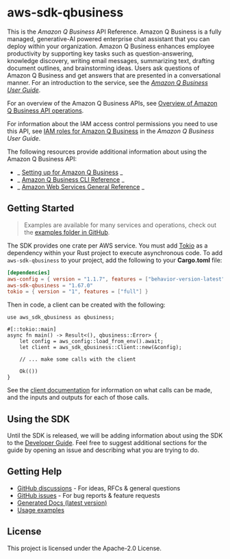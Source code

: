 # aws-sdk-qbusiness

This is the _Amazon Q Business_ API Reference. Amazon Q Business is a fully managed, generative-AI powered enterprise chat assistant that you can deploy within your organization. Amazon Q Business enhances employee productivity by supporting key tasks such as question-answering, knowledge discovery, writing email messages, summarizing text, drafting document outlines, and brainstorming ideas. Users ask questions of Amazon Q Business and get answers that are presented in a conversational manner. For an introduction to the service, see the [_Amazon Q Business User Guide_](https://docs.aws.amazon.com/amazonq/latest/business-use-dg/what-is.html).

For an overview of the Amazon Q Business APIs, see [Overview of Amazon Q Business API operations](https://docs.aws.amazon.com/amazonq/latest/business-use-dg/api-ref.html#api-overview).

For information about the IAM access control permissions you need to use this API, see [IAM roles for Amazon Q Business](https://docs.aws.amazon.com/amazonq/latest/business-use-dg/iam-roles.html) in the _Amazon Q Business User Guide_.

The following resources provide additional information about using the Amazon Q Business API:
  - _ [Setting up for Amazon Q Business](https://docs.aws.amazon.com/amazonq/latest/business-use-dg/setting-up.html) _
  - _ [Amazon Q Business CLI Reference](https://awscli.amazonaws.com/v2/documentation/api/latest/reference/qbusiness/index.html) _
  - _ [Amazon Web Services General Reference](https://docs.aws.amazon.com/general/latest/gr/amazonq.html) _

## Getting Started

> Examples are available for many services and operations, check out the
> [examples folder in GitHub](https://github.com/awslabs/aws-sdk-rust/tree/main/examples).

The SDK provides one crate per AWS service. You must add [Tokio](https://crates.io/crates/tokio)
as a dependency within your Rust project to execute asynchronous code. To add `aws-sdk-qbusiness` to
your project, add the following to your **Cargo.toml** file:

```toml
[dependencies]
aws-config = { version = "1.1.7", features = ["behavior-version-latest"] }
aws-sdk-qbusiness = "1.67.0"
tokio = { version = "1", features = ["full"] }
```

Then in code, a client can be created with the following:

```rust,no_run
use aws_sdk_qbusiness as qbusiness;

#[::tokio::main]
async fn main() -> Result<(), qbusiness::Error> {
    let config = aws_config::load_from_env().await;
    let client = aws_sdk_qbusiness::Client::new(&config);

    // ... make some calls with the client

    Ok(())
}
```

See the [client documentation](https://docs.rs/aws-sdk-qbusiness/latest/aws_sdk_qbusiness/client/struct.Client.html)
for information on what calls can be made, and the inputs and outputs for each of those calls.

## Using the SDK

Until the SDK is released, we will be adding information about using the SDK to the
[Developer Guide](https://docs.aws.amazon.com/sdk-for-rust/latest/dg/welcome.html). Feel free to suggest
additional sections for the guide by opening an issue and describing what you are trying to do.

## Getting Help

* [GitHub discussions](https://github.com/awslabs/aws-sdk-rust/discussions) - For ideas, RFCs & general questions
* [GitHub issues](https://github.com/awslabs/aws-sdk-rust/issues/new/choose) - For bug reports & feature requests
* [Generated Docs (latest version)](https://awslabs.github.io/aws-sdk-rust/)
* [Usage examples](https://github.com/awslabs/aws-sdk-rust/tree/main/examples)

## License

This project is licensed under the Apache-2.0 License.

